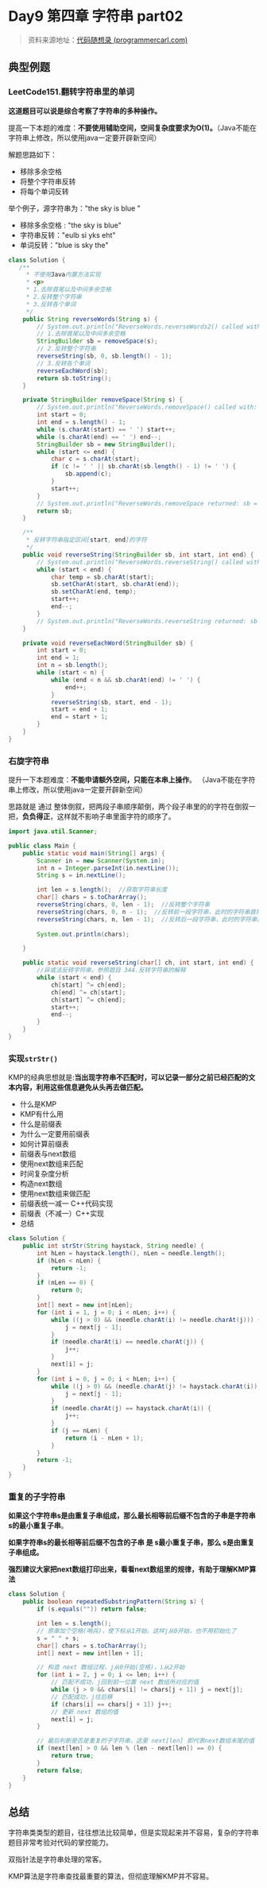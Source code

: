 

# Day9 第四章 字符串 part02

> 资料来源地址：[代码随想录 (programmercarl.com)](https://programmercarl.com/数组理论基础.html)

## 典型例题

### LeetCode151.翻转字符串里的单词

**这道题目可以说是综合考察了字符串的多种操作。**

提高一下本题的难度：**不要使用辅助空间，空间复杂度要求为O(1)。**（Java不能在字符串上修改，所以使用java一定要开辟新空间）

解题思路如下：

- 移除多余空格
- 将整个字符串反转
- 将每个单词反转

举个例子，源字符串为："the sky is blue "

- 移除多余空格 : "the sky is blue"
- 字符串反转："eulb si yks eht"
- 单词反转："blue is sky the"

```java
class Solution {
   /**
     * 不使用Java内置方法实现
     * <p>
     * 1.去除首尾以及中间多余空格
     * 2.反转整个字符串
     * 3.反转各个单词
     */
    public String reverseWords(String s) {
        // System.out.println("ReverseWords.reverseWords2() called with: s = [" + s + "]");
        // 1.去除首尾以及中间多余空格
        StringBuilder sb = removeSpace(s);
        // 2.反转整个字符串
        reverseString(sb, 0, sb.length() - 1);
        // 3.反转各个单词
        reverseEachWord(sb);
        return sb.toString();
    }

    private StringBuilder removeSpace(String s) {
        // System.out.println("ReverseWords.removeSpace() called with: s = [" + s + "]");
        int start = 0;
        int end = s.length() - 1;
        while (s.charAt(start) == ' ') start++;
        while (s.charAt(end) == ' ') end--;
        StringBuilder sb = new StringBuilder();
        while (start <= end) {
            char c = s.charAt(start);
            if (c != ' ' || sb.charAt(sb.length() - 1) != ' ') {
                sb.append(c);
            }
            start++;
        }
        // System.out.println("ReverseWords.removeSpace returned: sb = [" + sb + "]");
        return sb;
    }

    /**
     * 反转字符串指定区间[start, end]的字符
     */
    public void reverseString(StringBuilder sb, int start, int end) {
        // System.out.println("ReverseWords.reverseString() called with: sb = [" + sb + "], start = [" + start + "], end = [" + end + "]");
        while (start < end) {
            char temp = sb.charAt(start);
            sb.setCharAt(start, sb.charAt(end));
            sb.setCharAt(end, temp);
            start++;
            end--;
        }
        // System.out.println("ReverseWords.reverseString returned: sb = [" + sb + "]");
    }

    private void reverseEachWord(StringBuilder sb) {
        int start = 0;
        int end = 1;
        int n = sb.length();
        while (start < n) {
            while (end < n && sb.charAt(end) != ' ') {
                end++;
            }
            reverseString(sb, start, end - 1);
            start = end + 1;
            end = start + 1;
        }
    }
}
```



### 右旋字符串

提升一下本题难度：**不能申请额外空间，只能在本串上操作**。 （Java不能在字符串上修改，所以使用java一定要开辟新空间）

思路就是 通过 整体倒叙，把两段子串顺序颠倒，两个段子串里的的字符在倒叙一把，**负负得正**，这样就不影响子串里面字符的顺序了。

```java
import java.util.Scanner;

public class Main {
    public static void main(String[] args) {
        Scanner in = new Scanner(System.in);
        int n = Integer.parseInt(in.nextLine());
        String s = in.nextLine();

        int len = s.length();  //获取字符串长度
        char[] chars = s.toCharArray();
        reverseString(chars, 0, len - 1);  //反转整个字符串
        reverseString(chars, 0, n - 1);  //反转前一段字符串，此时的字符串首尾尾是0,n - 1
        reverseString(chars, n, len - 1);  //反转后一段字符串，此时的字符串首尾尾是n,len - 1
        
        System.out.println(chars);

    }

    public static void reverseString(char[] ch, int start, int end) {
        //异或法反转字符串，参照题目 344.反转字符串的解释
        while (start < end) {
            ch[start] ^= ch[end];
            ch[end] ^= ch[start];
            ch[start] ^= ch[end];
            start++;
            end--;
        }
    }
}
```



### 实现`strStr()`

KMP的经典思想就是:**当出现字符串不匹配时，可以记录一部分之前已经匹配的文本内容，利用这些信息避免从头再去做匹配。**

- 什么是KMP
- KMP有什么用
- 什么是前缀表
- 为什么一定要用前缀表
- 如何计算前缀表
- 前缀表与next数组
- 使用next数组来匹配
- 时间复杂度分析
- 构造next数组
- 使用next数组来做匹配
- 前缀表统一减一 C++代码实现
- 前缀表（不减一）C++实现
- 总结

```java
class Solution {
    public int strStr(String haystack, String needle) {
        int hLen = haystack.length(), nLen = needle.length();
        if (hLen < nLen) {
            return -1;
        }
        if (nLen == 0) {
            return 0;
        }
        int[] next = new int[nLen];
        for (int i = 1, j = 0; i < nLen; i++) {
            while ((j > 0) && (needle.charAt(i) != needle.charAt(j))) {
                j = next[j - 1];
            }
            if (needle.charAt(i) == needle.charAt(j)) {
                j++;
            }
            next[i] = j;
        }
        for (int i = 0, j = 0; i < hLen; i++) {
            while ((j > 0) && (needle.charAt(j) != haystack.charAt(i))) {
                j = next[j - 1];
            }
            if (needle.charAt(j) == haystack.charAt(i)) {
                j++;
            }
            if (j == nLen) {
                return (i - nLen + 1);
            }
        }
        return -1;
    }
}
```



### 重复的子字符串

**如果这个字符串s是由重复子串组成，那么最长相等前后缀不包含的子串是字符串s的最小重复子串**。

**如果字符串s的最长相等前后缀不包含的子串 是 s最小重复子串，那么 s是由重复子串组成。**

**强烈建议大家把next数组打印出来，看看next数组里的规律，有助于理解KMP算法**

```java
class Solution {
    public boolean repeatedSubstringPattern(String s) {
        if (s.equals("")) return false;

        int len = s.length();
        // 原串加个空格(哨兵)，使下标从1开始，这样j从0开始，也不用初始化了
        s = " " + s;
        char[] chars = s.toCharArray();
        int[] next = new int[len + 1];

        // 构造 next 数组过程，j从0开始(空格)，i从2开始
        for (int i = 2, j = 0; i <= len; i++) {
            // 匹配不成功，j回到前一位置 next 数组所对应的值
            while (j > 0 && chars[i] != chars[j + 1]) j = next[j];
            // 匹配成功，j往后移
            if (chars[i] == chars[j + 1]) j++;
            // 更新 next 数组的值
            next[i] = j;
        }

        // 最后判断是否是重复的子字符串，这里 next[len] 即代表next数组末尾的值
        if (next[len] > 0 && len % (len - next[len]) == 0) {
            return true;
        }
        return false;
    }
}
```



## 总结

字符串类类型的题目，往往想法比较简单，但是实现起来并不容易，复杂的字符串题目非常考验对代码的掌控能力。

双指针法是字符串处理的常客。

KMP算法是字符串查找最重要的算法，但彻底理解KMP并不容易。
